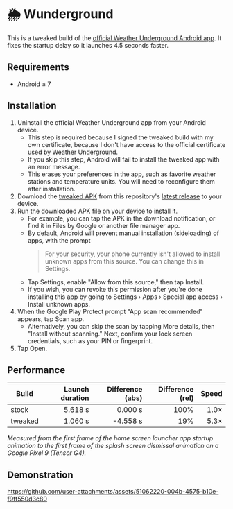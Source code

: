 🌦 Wunderground
===

This is a tweaked build of the [official Weather Underground Android app](https://play.google.com/store/apps/details?id=com.wunderground.android.weather). It fixes the startup delay so it launches 4.5 seconds faster.

## Requirements
- Android ≥ 7

## Installation
1. Uninstall the official Weather Underground app from your Android device.
    - This step is required because I signed the tweaked build with my own certificate, because I don't have access to the official certificate used by Weather Underground.
    - If you skip this step, Android will fail to install the tweaked app with an error message.
    - This erases your preferences in the app, such as favorite weather stations and temperature units. You will need to reconfigure them after installation.
1. Download the [tweaked APK](https://github.com/Aldaviva/Wunderground/releases/latest/download/Wunderground-faststart.apk) from this repository's [latest release](https://github.com/Aldaviva/Wunderground/releases/latest) to your device.
1. Run the downloaded APK file on your device to install it.
    - For example, you can tap the APK in the download notification, or find it in Files by Google or another file manager app.
    - By default, Android will prevent manual installation (sideloading) of apps, with the prompt
        > For your security, your phone currently isn't allowed to install unknown apps from this source. You can change this in Settings.
    - Tap Settings, enable "Allow from this source," then tap Install.
    - If you wish, you can revoke this permission after you're done installing this app by going to Settings › Apps › Special app access › Install unknown apps.
1. When the Google Play Protect prompt "App scan recommended" appears, tap Scan app.
    - Alternatively, you can skip the scan by tapping More details, then "Install without scanning." Next, confirm your lock screen credentials, such as your PIN or fingerprint.
1. Tap Open.

## Performance
|Build|Launch duration|Difference (abs)|Difference (rel)|Speed|
|-|-:|-:|-:|-:|
|stock|5.618 s|0.000 s|100%|1.0×|
|tweaked|1.060 s|-4.558 s|19%|5.3×|

*Measured from the first frame of the home screen launcher app startup animation to the first frame of the splash screen dismissal animation on a Google Pixel 9 (Tensor G4).*

## Demonstration

https://github.com/user-attachments/assets/51062220-004b-4575-b10e-f9ff550d3c80
